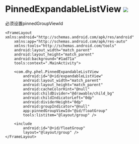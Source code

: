 # PinnedExpandableListView [![](https://jitpack.io/v/DonaldDu/PinnedExpandableListView.svg)](https://jitpack.io/#DonaldDu/PinnedExpandableListView)
必须设置pinnedGroupViewId
```
<FrameLayout xmlns:android="http://schemas.android.com/apk/res/android"
    xmlns:app="http://schemas.android.com/apk/res-auto"
    xmlns:tools="http://schemas.android.com/tools"
    android:layout_width="match_parent"
    android:layout_height="match_parent"
    android:background="#1ad71a"
    tools:context=".MainActivity">

    <com.dhy.phel.PinnedExpandableListView
        android:id="@+id/expandableListView"
        android:layout_width="match_parent"
        android:layout_height="match_parent"
        android:cacheColorHint="@null"
        android:childDivider="@drawable/child_bg"
        android:childIndicatorLeft="0dp"
        android:dividerHeight="0dp"
        android:groupIndicator="@null"
        app:pinnedGroupViewId="@id/floatGroup"
        tools:listitem="@layout/group" />

    <include
        android:id="@+id/floatGroup"
        layout="@layout/group" />
</FrameLayout>
```
